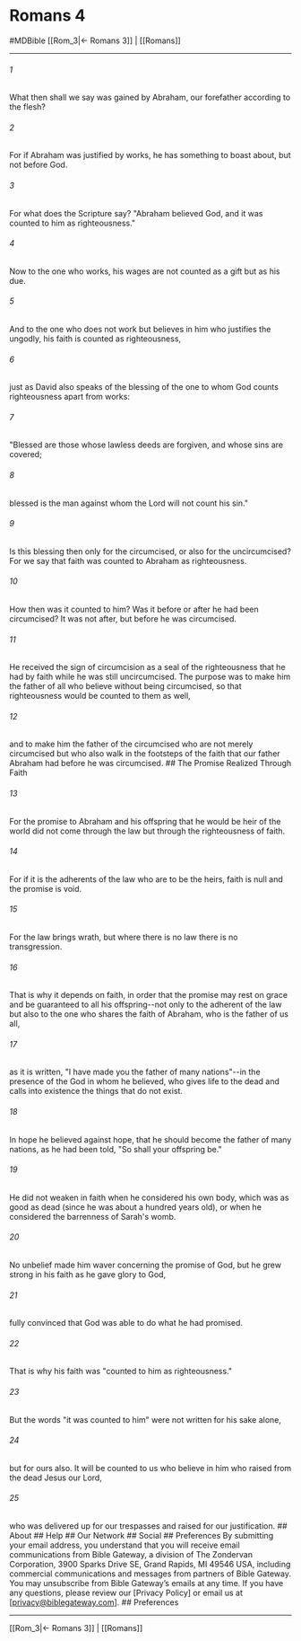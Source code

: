 # Romans 4
#MDBible
[[Rom_3|← Romans 3]] | [[Romans]]

***


###### 1 
What then shall we say was gained by Abraham, our forefather according to the flesh? 

###### 2 
For if Abraham was justified by works, he has something to boast about, but not before God. 

###### 3 
For what does the Scripture say? "Abraham believed God, and it was counted to him as righteousness." 

###### 4 
Now to the one who works, his wages are not counted as a gift but as his due. 

###### 5 
And to the one who does not work but believes in him who justifies the ungodly, his faith is counted as righteousness, 

###### 6 
just as David also speaks of the blessing of the one to whom God counts righteousness apart from works: 

###### 7 
"Blessed are those whose lawless deeds are forgiven, and whose sins are covered; 

###### 8 
blessed is the man against whom the Lord will not count his sin." 

###### 9 
Is this blessing then only for the circumcised, or also for the uncircumcised? For we say that faith was counted to Abraham as righteousness. 

###### 10 
How then was it counted to him? Was it before or after he had been circumcised? It was not after, but before he was circumcised. 

###### 11 
He received the sign of circumcision as a seal of the righteousness that he had by faith while he was still uncircumcised. The purpose was to make him the father of all who believe without being circumcised, so that righteousness would be counted to them as well, 

###### 12 
and to make him the father of the circumcised who are not merely circumcised but who also walk in the footsteps of the faith that our father Abraham had before he was circumcised. ## The Promise Realized Through Faith 

###### 13 
For the promise to Abraham and his offspring that he would be heir of the world did not come through the law but through the righteousness of faith. 

###### 14 
For if it is the adherents of the law who are to be the heirs, faith is null and the promise is void. 

###### 15 
For the law brings wrath, but where there is no law there is no transgression. 

###### 16 
That is why it depends on faith, in order that the promise may rest on grace and be guaranteed to all his offspring--not only to the adherent of the law but also to the one who shares the faith of Abraham, who is the father of us all, 

###### 17 
as it is written, "I have made you the father of many nations"--in the presence of the God in whom he believed, who gives life to the dead and calls into existence the things that do not exist. 

###### 18 
In hope he believed against hope, that he should become the father of many nations, as he had been told, "So shall your offspring be." 

###### 19 
He did not weaken in faith when he considered his own body, which was as good as dead (since he was about a hundred years old), or when he considered the barrenness of Sarah's womb. 

###### 20 
No unbelief made him waver concerning the promise of God, but he grew strong in his faith as he gave glory to God, 

###### 21 
fully convinced that God was able to do what he had promised. 

###### 22 
That is why his faith was "counted to him as righteousness." 

###### 23 
But the words "it was counted to him" were not written for his sake alone, 

###### 24 
but for ours also. It will be counted to us who believe in him who raised from the dead Jesus our Lord, 

###### 25 
who was delivered up for our trespasses and raised for our justification. ## About ## Help ## Our Network ## Social ## Preferences By submitting your email address, you understand that you will receive email communications from Bible Gateway, a division of The Zondervan Corporation, 3900 Sparks Drive SE, Grand Rapids, MI 49546 USA, including commercial communications and messages from partners of Bible Gateway. You may unsubscribe from Bible Gateway&rsquo;s emails at any time. If you have any questions, please review our [Privacy Policy] or email us at [privacy@biblegateway.com]. ## Preferences

***

[[Rom_3|← Romans 3]] | [[Romans]]
